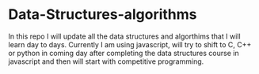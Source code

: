 # Data-Structures-algorithms
In this repo I will update all the data structures and algorthims that I will learn day to days. Currently I am using javascript, will try to shift to C, C++ or python in coming day after completing the data structures course in javascript and then will start with competitive programming.
